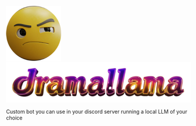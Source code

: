   <img src="assets/logo1.png" alt="Logo 1" width="150"/> <img src="assets/logo2.png" alt="Logo 2" width="600"/>

Custom bot you can use in your discord server running a local LLM of your choice
